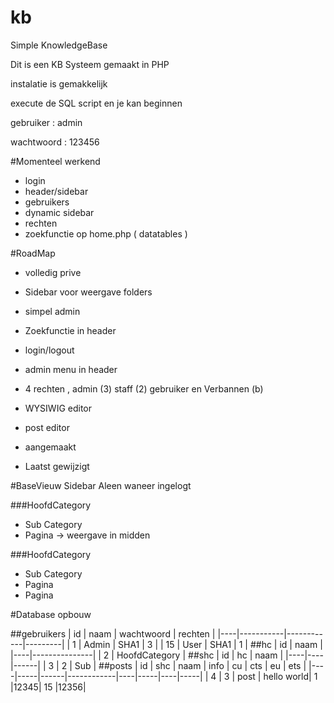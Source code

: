 # kb
Simple KnowledgeBase

Dit is een KB Systeem gemaakt in PHP

instalatie is gemakkelijk 

execute de SQL script en je kan beginnen 

gebruiker : admin 

wachtwoord : 123456

#Momenteel werkend
+ login
+ header/sidebar
+ gebruikers
+ dynamic sidebar
+ rechten
+ zoekfunctie op home.php ( datatables )

#RoadMap
 + volledig prive
 + Sidebar voor weergave folders
 + simpel admin
 + Zoekfunctie in header
 + login/logout
 + admin menu in header

+ 4 rechten , admin (3) staff (2) gebruiker en Verbannen (b)
+ WYSIWIG editor
+ post editor
+ aangemaakt
+ Laatst gewijzigt

#BaseVieuw Sidebar
Aleen waneer ingelogt
 
###HoofdCategory
 * Sub Category
  * Pagina -> weergave in midden

  
###HoofdCategory
 * Sub Category
  * Pagina
  * Pagina
 


#Database opbouw

##gebruikers
| id |   naam 	 | wachtwoord | rechten |
|----|-----------|------------|---------|
| 1	 |	 Admin	 | 	  SHA1	  |    3  	|
| 15 | 	 User	 |    SHA1	  |	   1  	|
##hc
| id |		naam	 |
|----|---------------|
| 2	 | HoofdCategory |
##shc
| id | hc | naam |
|----|----|------|
| 3	 | 2  | Sub	 |
##posts
| id | shc | naam | 	info   | cu | cts | eu | ets |
|----|-----|------|------------|----|-----|----|-----|
| 4	 |	3  | post | hello world| 1  |12345| 15 |12356|

